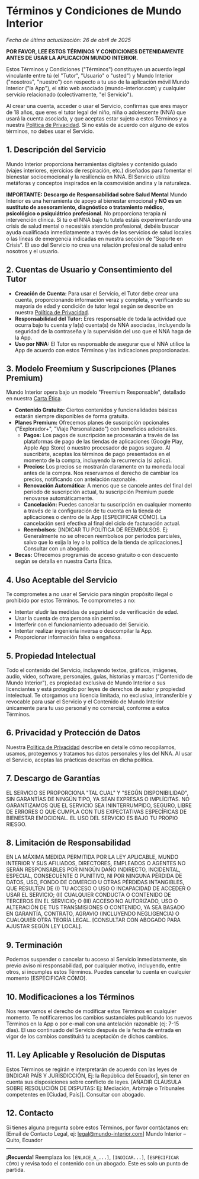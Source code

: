# Términos y Condiciones de Mundo Interior

_Fecha de última actualización: 26 de abril de 2025_

**POR FAVOR, LEE ESTOS TÉRMINOS Y CONDICIONES DETENIDAMENTE ANTES DE USAR LA APLICACIÓN MUNDO INTERIOR.**

Estos Términos y Condiciones ("Términos") constituyen un acuerdo legal vinculante entre tú (el "Tutor", "Usuario" o "usted") y Mundo Interior ("nosotros", "nuestro") con respecto a tu uso de la aplicación móvil Mundo Interior ("la App"), el sitio web asociado (mundo-interior.com) y cualquier servicio relacionado (colectivamente, "el Servicio").

Al crear una cuenta, acceder o usar el Servicio, confirmas que eres mayor de 18 años, que eres el tutor legal del niño, niña o adolescente (NNA) que usará la cuenta asociada, y que aceptas estar sujeto a estos Términos y a nuestra [Política de Privacidad]([ENLACE_A_TU_POLITICA_DE_PRIVACIDAD]). Si no estás de acuerdo con alguno de estos términos, no debes usar el Servicio.

## 1. Descripción del Servicio

Mundo Interior proporciona herramientas digitales y contenido guiado (viajes interiores, ejercicios de respiración, etc.) diseñados para fomentar el bienestar socioemocional y la resiliencia en NNA. El Servicio utiliza metáforas y conceptos inspirados en la cosmovisión andina y la naturaleza.

**IMPORTANTE: Descargo de Responsabilidad sobre Salud Mental**
Mundo Interior es una herramienta de apoyo al bienestar emocional y **NO es un sustituto de asesoramiento, diagnóstico o tratamiento médico, psicológico o psiquiátrico profesional**. No proporciona terapia ni intervención clínica. Si tú o el NNA bajo tu tutela estáis experimentando una crisis de salud mental o necesitáis atención profesional, debéis buscar ayuda cualificada inmediatamente a través de los servicios de salud locales o las líneas de emergencia indicadas en nuestra sección de "Soporte en Crisis". El uso del Servicio no crea una relación profesional de salud entre nosotros y el usuario.

## 2. Cuentas de Usuario y Consentimiento del Tutor

- **Creación de Cuenta:** Para usar el Servicio, el Tutor debe crear una cuenta, proporcionando información veraz y completa, y verificando su mayoría de edad y condición de tutor legal según se describe en nuestra [Política de Privacidad]([ENLACE_A_TU_POLITICA_DE_PRIVACIDAD]).
- **Responsabilidad del Tutor:** Eres responsable de toda la actividad que ocurra bajo tu cuenta y la(s) cuenta(s) de NNA asociadas, incluyendo la seguridad de la contraseña y la supervisión del uso que el NNA haga de la App.
- **Uso por NNA:** El Tutor es responsable de asegurar que el NNA utilice la App de acuerdo con estos Términos y las indicaciones proporcionadas.

## 3. Modelo Freemium y Suscripciones (Planes Premium)

Mundo Interior opera bajo un modelo "Freemium Responsable", detallado en nuestra [Carta Ética]([ENLACE_A_TU_CARTA_ETICA]).

- **Contenido Gratuito:** Ciertos contenidos y funcionalidades básicas estarán siempre disponibles de forma gratuita.
- **Planes Premium:** Ofrecemos planes de suscripción opcionales ("Explorador+", "Viaje Personalizado") con beneficios adicionales.
  - **Pagos:** Los pagos de suscripción se procesarán a través de las plataformas de pago de las tiendas de aplicaciones (Google Play, Apple App Store) o nuestro procesador de pagos seguro. Al suscribirte, aceptas los términos de pago presentados en el momento de la compra, incluyendo la recurrencia (si aplica).
  - **Precios:** Los precios se mostrarán claramente en tu moneda local antes de la compra. Nos reservamos el derecho de cambiar los precios, notificando con antelación razonable.
  - **Renovación Automática:** A menos que se cancele antes del final del período de suscripción actual, tu suscripción Premium puede renovarse automáticamente.
  - **Cancelación:** Puedes cancelar tu suscripción en cualquier momento a través de la configuración de tu cuenta en la tienda de aplicaciones o dentro de la App [ESPECIFICAR CÓMO]. La cancelación será efectiva al final del ciclo de facturación actual.
  - **Reembolsos:** [INDICAR TU POLÍTICA DE REEMBOLSOS. Ej: Generalmente no se ofrecen reembolsos por períodos parciales, salvo que lo exija la ley o la política de la tienda de aplicaciones.] Consultar con un abogado.
- **Becas:** Ofrecemos programas de acceso gratuito o con descuento según se detalla en nuestra Carta Ética.

## 4. Uso Aceptable del Servicio

Te comprometes a no usar el Servicio para ningún propósito ilegal o prohibido por estos Términos. Te comprometes a no:

- Intentar eludir las medidas de seguridad o de verificación de edad.
- Usar la cuenta de otra persona sin permiso.
- Interferir con el funcionamiento adecuado del Servicio.
- Intentar realizar ingeniería inversa o descompilar la App.
- Proporcionar información falsa o engañosa.

## 5. Propiedad Intelectual

Todo el contenido del Servicio, incluyendo textos, gráficos, imágenes, audio, video, software, personajes, guías, historias y marcas ("Contenido de Mundo Interior"), es propiedad exclusiva de Mundo Interior o sus licenciantes y está protegido por leyes de derechos de autor y propiedad intelectual. Te otorgamos una licencia limitada, no exclusiva, intransferible y revocable para usar el Servicio y el Contenido de Mundo Interior únicamente para tu uso personal y no comercial, conforme a estos Términos.

## 6. Privacidad y Protección de Datos

Nuestra [Política de Privacidad]([ENLACE_A_TU_POLITICA_DE_PRIVACIDAD]) describe en detalle cómo recopilamos, usamos, protegemos y tratamos tus datos personales y los del NNA. Al usar el Servicio, aceptas las prácticas descritas en dicha política.

## 7. Descargo de Garantías

EL SERVICIO SE PROPORCIONA "TAL CUAL" Y "SEGÚN DISPONIBILIDAD", SIN GARANTÍAS DE NINGÚN TIPO, YA SEAN EXPRESAS O IMPLÍCITAS. NO GARANTIZAMOS QUE EL SERVICIO SEA ININTERRUMPIDO, SEGURO, LIBRE DE ERRORES O QUE CUMPLA CON TUS EXPECTATIVAS ESPECÍFICAS DE BIENESTAR EMOCIONAL. EL USO DEL SERVICIO ES BAJO TU PROPIO RIESGO.

## 8. Limitación de Responsabilidad

EN LA MÁXIMA MEDIDA PERMITIDA POR LA LEY APLICABLE, MUNDO INTERIOR Y SUS AFILIADOS, DIRECTORES, EMPLEADOS O AGENTES NO SERÁN RESPONSABLES POR NINGÚN DAÑO INDIRECTO, INCIDENTAL, ESPECIAL, CONSECUENTE O PUNITIVO, NI POR NINGUNA PÉRDIDA DE DATOS, USO, FONDO DE COMERCIO U OTRAS PÉRDIDAS INTANGIBLES, QUE RESULTEN DE (I) TU ACCESO O USO O INCAPACIDAD DE ACCEDER O USAR EL SERVICIO; (II) CUALQUIER CONDUCTA O CONTENIDO DE TERCEROS EN EL SERVICIO; O (III) ACCESO NO AUTORIZADO, USO O ALTERACIÓN DE TUS TRANSMISIONES O CONTENIDO, YA SEA BASADO EN GARANTÍA, CONTRATO, AGRAVIO (INCLUYENDO NEGLIGENCIA) O CUALQUIER OTRA TEORÍA LEGAL. [CONSULTAR CON ABOGADO PARA AJUSTAR SEGÚN LEY LOCAL].

## 9. Terminación

Podemos suspender o cancelar tu acceso al Servicio inmediatamente, sin previo aviso ni responsabilidad, por cualquier motivo, incluyendo, entre otros, si incumples estos Términos. Puedes cancelar tu cuenta en cualquier momento [ESPECIFICAR CÓMO].

## 10. Modificaciones a los Términos

Nos reservamos el derecho de modificar estos Términos en cualquier momento. Te notificaremos los cambios sustanciales publicando los nuevos Términos en la App o por e-mail con una antelación razonable (ej: 7-15 días). El uso continuado del Servicio después de la fecha de entrada en vigor de los cambios constituirá tu aceptación de dichos cambios.

## 11. Ley Aplicable y Resolución de Disputas

Estos Términos se regirán e interpretarán de acuerdo con las leyes de [INDICAR PAÍS Y JURISDICCIÓN, Ej: la República del Ecuador], sin tener en cuenta sus disposiciones sobre conflicto de leyes. [AÑADIR CLÁUSULA SOBRE RESOLUCIÓN DE DISPUTAS: Ej: Mediación, Arbitraje o Tribunales competentes en [Ciudad, País]]. Consultar con abogado.

## 12. Contacto

Si tienes alguna pregunta sobre estos Términos, por favor contáctanos en:
[Email de Contacto Legal, ej: legal@mundo-interior.com]
Mundo Interior – Quito, Ecuador

---

**¡Recuerda!** Reemplaza los `[ENLACE_A_...]`, `[INDICAR...]`, `[ESPECIFICAR CÓMO]` y revisa todo el contenido con un abogado. Este es solo un punto de partida.
